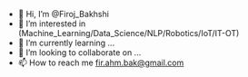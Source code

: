- 👋 Hi, I’m @Firoj_Bakhshi
- 👀 I’m interested in (Machine_Learning/Data_Science/NLP/Robotics/IoT/IT-OT)
- 🌱 I’m currently learning ...
- 💞️ I’m looking to collaborate on ...
- 📫 How to reach me fir.ahm.bak@gmail.com

<!---
FirojB/FirojB is a ✨ special ✨ repository because its `README.md` (this file) appears on your GitHub profile.
You can click the Preview link to take a look at your changes.
--->
